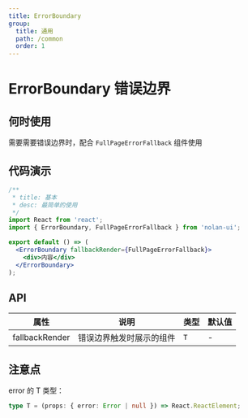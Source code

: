 ```yaml
---
title: ErrorBoundary
group:
  title: 通用
  path: /common
  order: 1
---
```


# ErrorBoundary 错误边界

## 何时使用

需要需要错误边界时，配合 `FullPageErrorFallback` 组件使用

## 代码演示

```jsx
/**
 * title: 基本
 * desc: 最简单的使用
 */
import React from 'react';
import { ErrorBoundary, FullPageErrorFallback } from 'nolan-ui';

export default () => (
  <ErrorBoundary fallbackRender={FullPageErrorFallback}>
    <div>内容</div>
  </ErrorBoundary>
);
```

## API

| 属性           | 说明                     | 类型 | 默认值 |
| -------------- | ------------------------ | ---- | ------ |
| fallbackRender | 错误边界触发时展示的组件 | `T`  | -      |

## 注意点

error 的 T 类型：

```ts
type T = (props: { error: Error | null }) => React.ReactElement;
```
